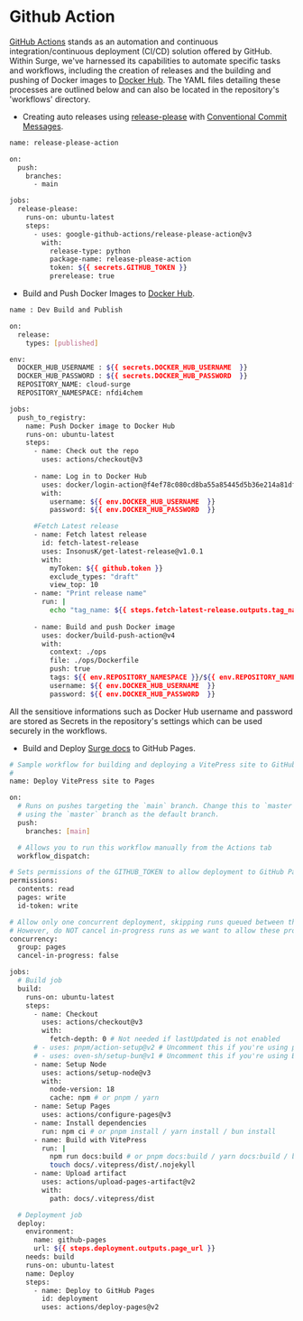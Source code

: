 # Github Action

[GitHub Actions](https://docs.github.com/en/actions) stands as an automation and continuous integration/continuous deployment (CI/CD) solution offered by GitHub. Within Surge, we've harnessed its capabilities to automate specific tasks and workflows, including the creation of releases and the building and pushing of Docker images to [Docker Hub](https://hub.docker.com/r/nfdi4chem/cloud-surge). The YAML files detailing these processes are outlined below and can also be located in the repository's 'workflows' directory.

- Creating auto releases using [release-please](https://github.com/google-github-actions/release-please-action) with [Conventional Commit Messages](https://www.conventionalcommits.org/en/v1.0.0/).

```bash
name: release-please-action

on:
  push:
    branches:
      - main

jobs:
  release-please:
    runs-on: ubuntu-latest
    steps:
      - uses: google-github-actions/release-please-action@v3
        with:
          release-type: python
          package-name: release-please-action
          token: ${{ secrets.GITHUB_TOKEN }}
          prerelease: true

```

- Build and Push Docker Images to [Docker Hub](https://hub.docker.com/r/nfdi4chem/cloud-surge).

```bash
name : Dev Build and Publish

on:
  release:
    types: [published]

env:
  DOCKER_HUB_USERNAME : ${{ secrets.DOCKER_HUB_USERNAME  }}
  DOCKER_HUB_PASSWORD : ${{ secrets.DOCKER_HUB_PASSWORD  }}
  REPOSITORY_NAME: cloud-surge
  REPOSITORY_NAMESPACE: nfdi4chem

jobs:
  push_to_registry:
    name: Push Docker image to Docker Hub
    runs-on: ubuntu-latest
    steps:
      - name: Check out the repo
        uses: actions/checkout@v3
      
      - name: Log in to Docker Hub
        uses: docker/login-action@f4ef78c080cd8ba55a85445d5b36e214a81df20a
        with:
          username: ${{ env.DOCKER_HUB_USERNAME  }}
          password: ${{ env.DOCKER_HUB_PASSWORD  }}

      #Fetch Latest release
      - name: Fetch latest release
        id: fetch-latest-release
        uses: InsonusK/get-latest-release@v1.0.1
        with:
          myToken: ${{ github.token }}
          exclude_types: "draft"
          view_top: 10
      - name: "Print release name"
        run: |
          echo "tag_name: ${{ steps.fetch-latest-release.outputs.tag_name }}"
      
      - name: Build and push Docker image
        uses: docker/build-push-action@v4
        with:
          context: ./ops
          file: ./ops/Dockerfile  
          push: true
          tags: ${{ env.REPOSITORY_NAMESPACE }}/${{ env.REPOSITORY_NAME }}:${{ steps.fetch-latest-release.outputs.tag_name }}
          username: ${{ env.DOCKER_HUB_USERNAME  }}
          password: ${{ env.DOCKER_HUB_PASSWORD  }}
```

All the sensitiove informations such as Docker Hub username and password are stored as Secrets in the repository's settings which can be used securely in the workflows.

- Build and Deploy [Surge docs](https://steinbeck-lab.github.io/cloud-surge/actions.html) to GitHub Pages.

```bash
# Sample workflow for building and deploying a VitePress site to GitHub Pages
#
name: Deploy VitePress site to Pages

on:
  # Runs on pushes targeting the `main` branch. Change this to `master` if you're
  # using the `master` branch as the default branch.
  push:
    branches: [main]

  # Allows you to run this workflow manually from the Actions tab
  workflow_dispatch:

# Sets permissions of the GITHUB_TOKEN to allow deployment to GitHub Pages
permissions:
  contents: read
  pages: write
  id-token: write

# Allow only one concurrent deployment, skipping runs queued between the run in-progress and latest queued.
# However, do NOT cancel in-progress runs as we want to allow these production deployments to complete.
concurrency:
  group: pages
  cancel-in-progress: false

jobs:
  # Build job
  build:
    runs-on: ubuntu-latest
    steps:
      - name: Checkout
        uses: actions/checkout@v3
        with:
          fetch-depth: 0 # Not needed if lastUpdated is not enabled
      # - uses: pnpm/action-setup@v2 # Uncomment this if you're using pnpm
      # - uses: oven-sh/setup-bun@v1 # Uncomment this if you're using Bun
      - name: Setup Node
        uses: actions/setup-node@v3
        with:
          node-version: 18
          cache: npm # or pnpm / yarn
      - name: Setup Pages
        uses: actions/configure-pages@v3
      - name: Install dependencies
        run: npm ci # or pnpm install / yarn install / bun install
      - name: Build with VitePress
        run: |
          npm run docs:build # or pnpm docs:build / yarn docs:build / bun run docs:build
          touch docs/.vitepress/dist/.nojekyll
      - name: Upload artifact
        uses: actions/upload-pages-artifact@v2
        with:
          path: docs/.vitepress/dist

  # Deployment job
  deploy:
    environment:
      name: github-pages
      url: ${{ steps.deployment.outputs.page_url }}
    needs: build
    runs-on: ubuntu-latest
    name: Deploy
    steps:
      - name: Deploy to GitHub Pages
        id: deployment
        uses: actions/deploy-pages@v2
```
